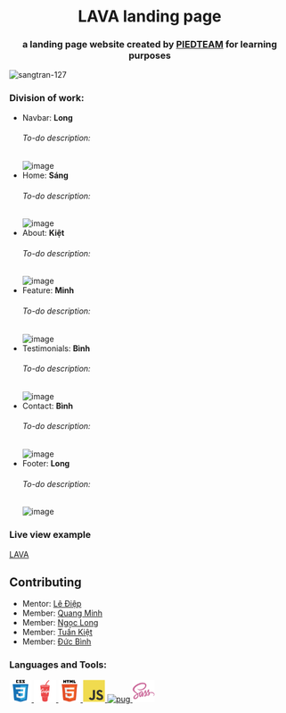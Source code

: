 <h1 align="center">LAVA landing page</h1>
<h3 align="center">a landing page website created by <a href="https://www.facebook.com/groups/318166702534463">PIEDTEAM</a> for learning purposes</h3>

<p align="left"> <img src="https://komarev.com/ghpvc/?username=sangtran-127&label=Profile%20views&color=0e75b6&style=flat" alt="sangtran-127" /> </p>

### Division of work:
* Navbar: **Long**
     ###### To-do description: 
     ![image](https://scontent.xx.fbcdn.net/v/t1.15752-9/217405210_533513277791219_2023662953813061894_n.png?_nc_cat=107&ccb=1-3&_nc_sid=aee45a&_nc_ohc=F6TqkN8FEkMAX_xMC7T&_nc_ad=z-m&_nc_cid=0&_nc_ht=scontent.xx&oh=e218d344bcb6cc9c89ac84344ac13283&oe=60FAA942)
* Home: **Sáng**
     ###### To-do description: 
     ![image](https://scontent.xx.fbcdn.net/v/t1.15752-9/216301223_537906217559575_514002278915873068_n.png?_nc_cat=107&ccb=1-3&_nc_sid=aee45a&_nc_ohc=JMSrCruuOegAX9TO3JK&_nc_ad=z-m&_nc_cid=0&_nc_ht=scontent.xx&oh=b47294e84b2f37a72d458a645edba1fd&oe=60FA078A)
* About: **Kiệt**
     ###### To-do description: 
     ![image](https://scontent.xx.fbcdn.net/v/t1.15752-9/218410623_573535983640114_1758783695984473335_n.png?_nc_cat=105&ccb=1-3&_nc_sid=aee45a&_nc_ohc=E47dXCEG5yEAX9eK5Qw&_nc_ad=z-m&_nc_cid=0&_nc_ht=scontent.xx&oh=aaf93f44e08711d07a01db807bdf3bed&oe=60FAC001)
* Feature: **Minh**
     ###### To-do description: 
     ![image](https://scontent.xx.fbcdn.net/v/t1.15752-9/215256536_218182366854713_6707118180245093090_n.png?_nc_cat=102&ccb=1-3&_nc_sid=aee45a&_nc_ohc=0P-OoprX8K0AX9xOeXI&_nc_ad=z-m&_nc_cid=0&_nc_ht=scontent.xx&oh=f18f244fcdc474649235598542a77811&oe=60FA5944)
* Testimonials: **Bình**
     ###### To-do description: 
     ![image](https://scontent.xx.fbcdn.net/v/t1.15752-9/218400310_2015472615257157_2996102969435348712_n.png?_nc_cat=101&ccb=1-3&_nc_sid=aee45a&_nc_ohc=OvyxjAqd7bAAX8ztUrG&_nc_ad=z-m&_nc_cid=0&_nc_ht=scontent.xx&oh=e51b07eb78c5cd323d5f70a7e6c9f400&oe=60F9974B)
* Contact: **Bình**
     ###### To-do description: 
     ![image](https://scontent.xx.fbcdn.net/v/t1.15752-9/216269320_350346499798789_8103902328518749496_n.png?_nc_cat=101&ccb=1-3&_nc_sid=aee45a&_nc_ohc=xptGb5ed9VsAX-foFA1&_nc_ad=z-m&_nc_cid=0&_nc_ht=scontent.xx&oh=0c7c12df65403b28d6dc2dc3147eac18&oe=60F9A7B9) 
* Footer: **Long**
     ###### To-do description: 
     ![image](https://scontent.xx.fbcdn.net/v/t1.15752-9/219145981_540411620725235_7462189426080366008_n.png?_nc_cat=109&ccb=1-3&_nc_sid=aee45a&_nc_ohc=Qcjkpr9eWZAAX8M5Vk3&_nc_ad=z-m&_nc_cid=0&_nc_ht=scontent.xx&oh=1ff31ae0b63a7ab3ac6d521066682d0a&oe=60FB4C32)

### Live view example
[LAVA](https://templatemo.com/live/templatemo_540_lava_landing_page)
## Contributing 
- Mentor: [Lê Điệp](https://www.facebook.com/nomadic.lodestar)
- Member: [Quang Minh](https://www.facebook.com/minh.tranquang.121)
- Member: [Ngọc Long](https://www.facebook.com/ngoclong2904)
- Member: [Tuấn Kiệt](https://www.facebook.com/tuankiet.truongle.22)
- Member: [Đức Bình](https://www.facebook.com/db.fpt.02)
<h3 align="left">Languages and Tools:</h3>
<p align="left"> <a href="https://www.w3schools.com/css/" target="_blank"> <img src="https://raw.githubusercontent.com/devicons/devicon/master/icons/css3/css3-original-wordmark.svg" alt="css3" width="40" height="40"/> </a> <a href="https://gulpjs.com" target="_blank"> <img src="https://raw.githubusercontent.com/devicons/devicon/master/icons/gulp/gulp-plain.svg" alt="gulp" width="40" height="40"/> </a> <a href="https://www.w3.org/html/" target="_blank"> <img src="https://raw.githubusercontent.com/devicons/devicon/master/icons/html5/html5-original-wordmark.svg" alt="html5" width="40" height="40"/> </a> <a href="https://developer.mozilla.org/en-US/docs/Web/JavaScript" target="_blank"> <img src="https://raw.githubusercontent.com/devicons/devicon/master/icons/javascript/javascript-original.svg" alt="javascript" width="40" height="40"/> </a> <a href="https://pugjs.org" target="_blank"> <img src="https://cdn.worldvectorlogo.com/logos/pug.svg" alt="pug" width="40" height="40"/> </a> <a href="https://sass-lang.com" target="_blank"> <img src="https://raw.githubusercontent.com/devicons/devicon/master/icons/sass/sass-original.svg" alt="sass" width="40" height="40"/> </a> </p>



